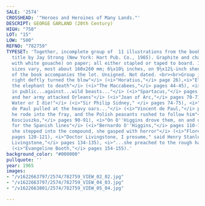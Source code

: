 ```yaml
---
SALE: '2574'
CROSSHEAD: '"Heroes and Heroines of Many Lands."'
DESCRIPT: GEORGE GARLAND (20th Century)
HIGH: "750"
LOT: "15"
LOW: "500"
REFNO: "782759"
TYPESET: 'Together, incomplete group of  11 illustrations from the book of the same
  title by Jay Strong (New York: Hart Pub. Co., 1965). Graphite and charcoal (some
  with white gouache) on paper; all either stapled or taped to board. Image and sheet
  sizes vary, most about 160x260 mm; 6¼x10¼ inches, on 9½x12¾-inch sheets. A copy
  of the book accompanies the lot. Unsigned. Not dated. <br><br>Group includes: <i>"...Horatius
  right deftly turned the blow"</i> (<i>"Horatius,"</i> page 26),<i>"Eliezer...stabbed
  the elephant to death"</i> (<i>"The Maccabees,"</i> pages 44-45), <i>"...fought
  in public...against...wild beasts..."</i> (<i>"Spartacus,"</i> pages 52-53), <i>"Joan
  and her army attacked Orleans"</i> (<i>"Joan of Arc,"</i> pages 70-71), <i>"Water!
  Water or I die!"</i> (<i>"Sir Philip Sidney," </i> pages 74-75), <i>"...Vincent
  de Paul pulled at the heavy oars..."</i> (<i>"Vincent de Paul,"</i> page 84), <i>"Then
  he rode into the fray, and the Polish peasants rushed to follow him"</i> (<i>"Thaddeus
  Kosciuszko,"</i> pages 90-91), <i>"On O''Higgins drove them, on and on -- straight
  for the Spanish lines"</i> (<i>"Bernardo O''Higgins,"</i> pages 110-111), <i>"As
  she stepped into the compound, she gasped with horror"</i> (<i>"Florence Nightingale,"</i>
  pages 120-121), <i>"Doctor Livingstone, I presume," said Henry Stanley..."</i> (<i>"David
  Livingstone,"</i> pages 134-135), <i>"...she preached to the rough hardy men..."</i>
  (<i>"Evangeline Booth,"</i> pages 154-155).'
background_color: "#000000"
pullquote: ''
year: 1965
images:
- "/v1622663797/2574/782759_VIEW_02_02.jpg"
- "/v1622663797/2574/782759_VIEW_04_03.jpg"
- "/v1622663801/2574/782759_VIEW_05_04.jpg"

---
```

